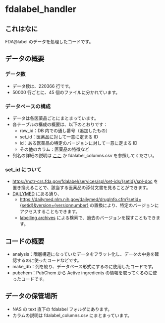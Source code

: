 # fdalabel_handler

## これはなに

FDA@label のデータを処理したコードです。

## データの概要

### データ数

* データ数は、220366 行です。
* 50000 行ごとに、45 個のファイルに分かれています。

### データベースの構成

* データは各医薬品ごとにまとまっています。
* 各テーブルの構成の概要は、以下のとおりです：
    * row_id：DB 内での通し番号（追加したもの）
    * set_id：医薬品に対して一意に定まる ID
    * id：ある医薬品の特定のバージョンに対して一意に定まる ID
    * その他のカラム：医薬品の特徴など
* 列名の詳細の説明は [ここ](https://open.fda.gov/apis/drug/label/searchable-fields/) か fdalabel_columns.csv を参照してください。

### set_id について

* https://nctr-crs.fda.gov/fdalabel/services/spl/set-ids/{setid}/spl-doc を置き換えることで、該当する医薬品の添付文書を見ることができます。
* [DAILYMED](https://dailymed.nlm.nih.gov/dailymed/dailymed-announcements-details.cfm?date=2019-09-19) にある通り、
    * https://dailymed.nlm.nih.gov/dailymed/drugInfo.cfm?setid={setid}&version={versionnumber} の置換により、特定のバージョンにアクセスすることもできます。
    * [labelling archives](https://dailymed.nlm.nih.gov/dailymed/archives/index.cfm) による検索で、過去のバージョンを探すこともできます。

## コードの概要

* analysis：階層構造になっていたデータをフラット化し、データの中身を確認するのに使ったコードなどです。
* make_db：列を絞り、データベース形式にするのに使用したコードです。
* pubchem：PubChem から Active ingredients の情報を取ってくるのに使ったコードです。

## データの保管場所

* NAS の text 直下の fdalabel フォルダにあります。
* カラムの説明は fdalabel_columns.csv にまとまっています。
